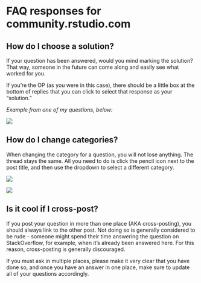 FAQ responses for community.rstudio.com
================

## How do I choose a solution?

If your question has been answered, would you mind marking the solution?
That way, someone in the future can come along and easily see what
worked for you.

If you’re the OP (as you were in this case), there should be a little
box at the bottom of replies that you can click to select that response
as your “solution.”

*Example from one of my questions, below:*

![](https://i.imgur.com/C9fFXfQ.png)

## How do I change categories?

When changing the category for a question, you will not lose anything.
The thread stays the same. All you need to do is click the pencil icon
next to the post title, and then use the dropdown to select a different
category.

![](https://i.imgur.com/kqEhXQD.png)

![](https://i.imgur.com/8CVAlPF.png)

## Is it cool if I cross-post?

If you post your question in more than one place (AKA cross-posting),
you should always link to the other post. Not doing so is generally
considered to be rude - someone might spend their time answering the
question on StackOverflow, for example, when it’s already been answered
here. For this reason, cross-posting is generally discouraged.

If you must ask in multiple places, please make it very clear that you
have done so, and once you have an answer in one place, make sure to
update all of your questions accordingly.
